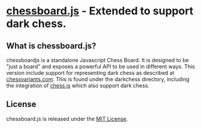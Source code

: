 [chessboard.js](http://chessboardjs.com) - Extended to support dark chess.
==================================================

What is chessboard.js?
--------------------------------------

chessboardjs is a standalone Javascript Chess Board. It is designed to be "just a board" and exposes a powerful API to be used in different ways. This version include support for representing dark chess as described at [chessvariants.com](http://www.chessvariants.com/incinf.dir/darkness.html).
This is found under the darkchess directory, including the integration of [chess.js](https://github.com/jhlywa/chess.js) which also support dark chess.


License
--------------------------------------

chessboard.js is released under the [MIT License](https://github.com/oakmac/chessboardjs/blob/master/LICENSE).
